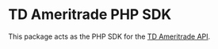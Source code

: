 # TD Ameritrade PHP SDK

This package acts as the PHP SDK for the [TD Ameritrade API](https://developer.tdameritrade.com/apis).
